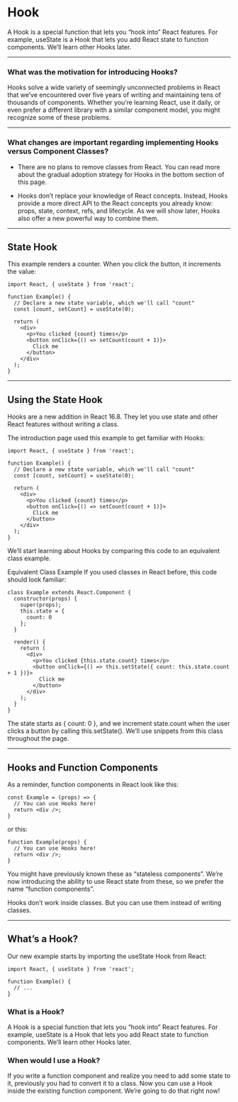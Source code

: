 # Hook
 A Hook is a special function that lets you “hook into” React features. For example, useState is a Hook that lets you add React state to function components. We’ll learn other Hooks later.

---------------------

### What was the motivation for introducing Hooks?

Hooks solve a wide variety of seemingly unconnected problems in React that we’ve encountered over five years of writing and maintaining tens of thousands of components. Whether you’re learning React, use it daily, or even prefer a different library with a similar component model, you might recognize some of these problems.

-----------------

### What changes are important regarding implementing Hooks versus Component Classes?

* There are no plans to remove classes from React. You can read more about the gradual adoption strategy for Hooks in the bottom section of this page.

* Hooks don’t replace your knowledge of React concepts. Instead, Hooks provide a more direct API to the React concepts you already know: props, state, context, refs, and lifecycle. As we will show later, Hooks also offer a new powerful way to combine them.
 
---------------------

## State Hook
This example renders a counter. When you click the button, it increments the value:

```
import React, { useState } from 'react';

function Example() {
  // Declare a new state variable, which we'll call "count"
  const [count, setCount] = useState(0);

  return (
    <div>
      <p>You clicked {count} times</p>
      <button onClick={() => setCount(count + 1)}>
        Click me
      </button>
    </div>
  );
}

```
--------

## Using the State Hook
Hooks are a new addition in React 16.8. They let you use state and other React features without writing a class.

The introduction page used this example to get familiar with Hooks:

```
import React, { useState } from 'react';

function Example() {
  // Declare a new state variable, which we'll call "count"
  const [count, setCount] = useState(0);

  return (
    <div>
      <p>You clicked {count} times</p>
      <button onClick={() => setCount(count + 1)}>
        Click me
      </button>
    </div>
  );
}
```

We’ll start learning about Hooks by comparing this code to an equivalent class example.

Equivalent Class Example
If you used classes in React before, this code should look familiar:

```
class Example extends React.Component {
  constructor(props) {
    super(props);
    this.state = {
      count: 0
    };
  }

  render() {
    return (
      <div>
        <p>You clicked {this.state.count} times</p>
        <button onClick={() => this.setState({ count: this.state.count + 1 })}>
          Click me
        </button>
      </div>
    );
  }
}

```

The state starts as { count: 0 }, and we increment state.count when the user clicks a button by calling this.setState(). We’ll use snippets from this class throughout the page.

----

## Hooks and Function Components
As a reminder, function components in React look like this:

```
const Example = (props) => {
  // You can use Hooks here!
  return <div />;
}
```
or this:

```
function Example(props) {
  // You can use Hooks here!
  return <div />;
}
```

You might have previously known these as “stateless components”. We’re now introducing the ability to use React state from these, so we prefer the name “function components”.

Hooks don’t work inside classes. But you can use them instead of writing classes.

------

## What’s a Hook?
Our new example starts by importing the useState Hook from React:

```
import React, { useState } from 'react';

function Example() {
  // ...
}
```

### What is a Hook? 
A Hook is a special function that lets you “hook into” React features. For example, useState is a Hook that lets you add React state to function components. We’ll learn other Hooks later.

### When would I use a Hook?
 If you write a function component and realize you need to add some state to it, previously you had to convert it to a class. Now you can use a Hook inside the existing function component. We’re going to do that right now!




